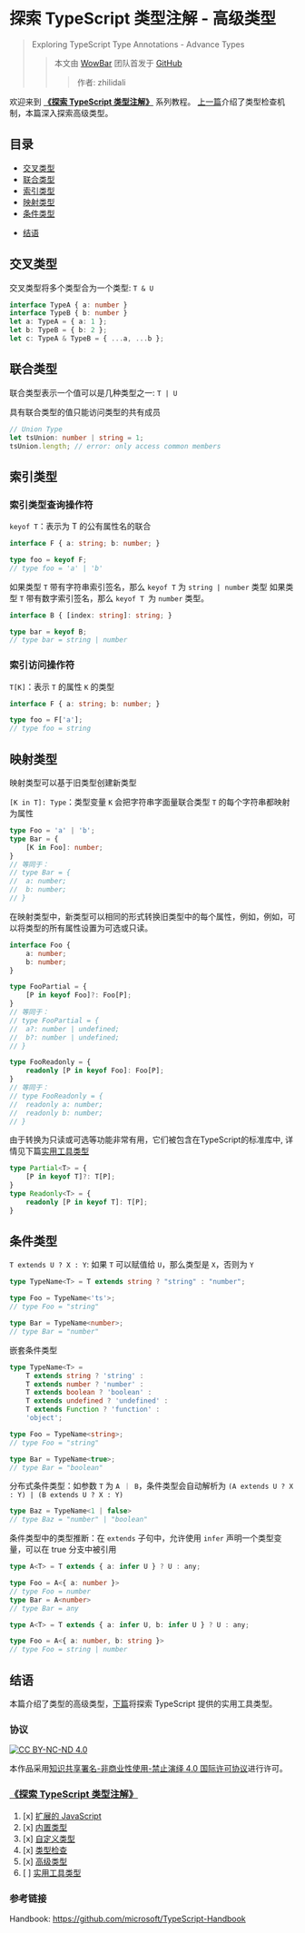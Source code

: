 # 探索 TypeScript 类型注解 - 高级类型
> Exploring TypeScript Type Annotations - Advance Types
>> 本文由 [WowBar][WowBar] 团队首发于 [GitHub][this-post]
>>> 作者: zhilidali

欢迎来到 __[《探索 TypeScript 类型注解》][Exploring-TS]__ 系列教程。
[上一篇][prev-post]介绍了类型检查机制，本篇深入探索高级类型。

## 目录

+ [交叉类型](#交叉类型)
+ [联合类型](#联合类型)
+ [索引类型](#索引类型)
+ [映射类型](#映射类型)
+ [条件类型](#条件类型)
* [结语](#结语)

## 交叉类型

交叉类型将多个类型合为一个类型: `T & U`
```ts
interface TypeA { a: number }
interface TypeB { b: number }
let a: TypeA = { a: 1 };
let b: TypeB = { b: 2 };
let c: TypeA & TypeB = { ...a, ...b };
```

## 联合类型

联合类型表示一个值可以是几种类型之一: `T | U`

具有联合类型的值只能访问类型的共有成员
```ts
// Union Type
let tsUnion: number | string = 1;
tsUnion.length; // error: only access common members
```

## 索引类型

### 索引类型查询操作符

`keyof T`：表示为 T 的公有属性名的联合
```ts
interface F { a: string; b: number; }

type foo = keyof F;
// type foo = 'a' | 'b'
```

如果类型 `T` 带有字符串索引签名，那么 `keyof T` 为 `string | number` 类型
如果类型 `T` 带有数字索引签名，那么 `keyof T `为 `number` 类型。
```ts
interface B { [index: string]: string; }

type bar = keyof B;
// type bar = string | number
```

### 索引访问操作符

`T[K]`：表示 `T` 的属性 `K` 的类型
```ts
interface F { a: string; b: number; }

type foo = F['a'];
// type foo = string
```

## 映射类型

映射类型可以基于旧类型创建新类型

`[K in T]: Type`：类型变量 `K` 会把字符串字面量联合类型 `T` 的每个字符串都映射为属性
```ts
type Foo = 'a' | 'b';
type Bar = {
	[K in Foo]: number;
}
// 等同于：
// type Bar = {
// 	a: number;
// 	b: number;
// }
```

在映射类型中，新类型可以相同的形式转换旧类型中的每个属性，例如，例如，可以将类型的所有属性设置为可选或只读。
```ts
interface Foo {
	a: number;
	b: number;
}

type FooPartial = {
	[P in keyof Foo]?: Foo[P];
}
// 等同于：
// type FooPartial = {
// 	a?: number | undefined;
// 	b?: number | undefined;
// }

type FooReadonly = {
	readonly [P in keyof Foo]: Foo[P];
}
// 等同于：
// type FooReadonly = {
// 	readonly a: number;
// 	readonly b: number;
// }
```

由于转换为只读或可选等功能非常有用，它们被包含在TypeScript的标准库中, 详情见下篇[实用工具类型][next-post]
```ts
type Partial<T> = {
	[P in keyof T]?: T[P];
}
type Readonly<T> = {
	readonly [P in keyof T]: T[P];
}
```

## 条件类型

`T extends U ? X : Y`: 如果 `T` 可以赋值给 `U`，那么类型是 `X`，否则为 `Y`
```ts
type TypeName<T> = T extends string ? "string" : "number";

type Foo = TypeName<'ts'>;
// type Foo = "string"

type Bar = TypeName<number>;
// type Bar = "number"
```

嵌套条件类型
```ts
type TypeName<T> =
	T extends string ? 'string' :
	T extends number ? 'number' :
	T extends boolean ? 'boolean' :
	T extends undefined ? 'undefined' :
	T extends Function ? 'function' :
	'object';

type Foo = TypeName<string>;
// type Foo = "string"

type Bar = TypeName<true>;
// type Bar = "boolean"
```

分布式条件类型：如参数 `T` 为 `A ｜ B`，条件类型会自动解析为 `(A extends U ? X : Y) | (B extends U ? X : Y)`
```ts
type Baz = TypeName<1 | false>
// type Baz = "number" | "boolean"
```

条件类型中的类型推断：在 `extends` 子句中，允许使用 `infer` 声明一个类型变量，可以在 true 分支中被引用
```ts
type A<T> = T extends { a: infer U } ? U : any;

type Foo = A<{ a: number }>
// type Foo = number
type Bar = A<number>
// type Bar = any
```

```ts
type A<T> = T extends { a: infer U, b: infer U } ? U : any;

type Foo = A<{ a: number, b: string }>
// type Foo = string | number
```

## 结语

本篇介绍了类型的高级类型，[下篇][next-post]将探索 TypeScript 提供的实用工具类型。

### 协议

[![CC BY-NC-ND 4.0](https://i.creativecommons.org/l/by-nc-nd/4.0/80x15.png "LICENSE")][License]

本作品采用[知识共享署名-非商业性使用-禁止演绎 4.0 国际许可协议][by-nc-nd]进行许可。

### [《探索 TypeScript 类型注解》][Exploring-TS]

1. [x] [扩展的 JavaScript][Extend-JS]
2. [x] [内置类型][Data-Types]
3. [x] [自定义类型][Defining-Types]
4. [x] [类型检查][Type-Checking]
5. [x] [高级类型][Advance-Types]
6. [ ] [实用工具类型][Utility-Types]

[Exploring-TS]:   https://github.com/WowBar/blog/issues?q=label%3AExploringTS+sort%3Acreated-asc
[Extend-JS]:      https://github.com/WowBar/blog/issues/4
[Data-Types]:     https://github.com/WowBar/blog/issues/8
[Defining-Types]: https://github.com/WowBar/blog/issues/9
[Type-Checking]:  https://github.com/WowBar/blog/issues/11
[Advance-Types]:  https://github.com/WowBar/blog/issues/13
[Utility-Types]:  https://github.com/WowBar/blog/issues/14

### 参考链接

Handbook: <https://github.com/microsoft/TypeScript-Handbook>

[License]:    https://github.com/WowBar/blog/blob/master/LICENSE.md
[by-nc-nd]:   http://creativecommons.org/licenses/by-nc-nd/4.0/
[WowBar]:     https://github.com/WowBar/blog
[prev-post]:  https://github.com/WowBar/blog/issues/11
[this-post]:  https://github.com/WowBar/blog/issues/13
[next-post]:  https://github.com/WowBar/blog/issues/14
